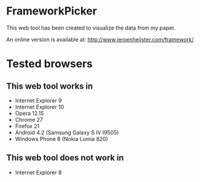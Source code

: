 FrameworkPicker
===============
This web tool has been created to visualize the data from my paper.

An online version is available at: http://www.jeroenheijster.com/framework/

Tested browsers
===============
This web tool works in
-------------
 * Internet Explorer 9
 * Internet Explorer 10
 * Opera 12.15
 * Chrome 27
 * Firefox 21
 * Android 4.2 (Samsung Galaxy S IV I9505)
 * Windows Phone 8 (Nokia Lumia 820)

This web tool does not work in
-------------
 * Internet Explorer 8
